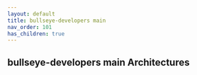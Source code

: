 ```yaml
---
layout: default
title: bullseye-developers main
nav_order: 101
has_children: true
---
```


## bullseye-developers main Architectures
